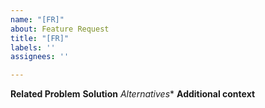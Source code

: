 ```yaml
---
name: "[FR]"
about: Feature Request
title: "[FR]"
labels: ''
assignees: ''

---
```


**Related Problem**
**Solution**
*Alternatives**
**Additional context**
